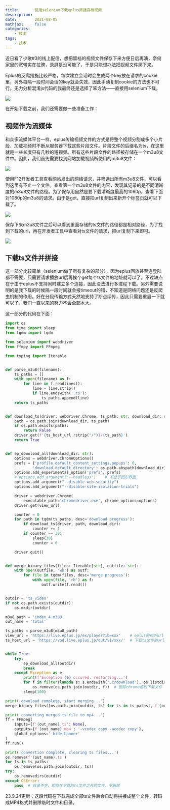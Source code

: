 ```yaml
---
title:       使用selenium下载eplus直播存档视频
description: 
date:        2021-08-05
mathjax:     false
categories:
    - 技术
tags:
    - 技术
---
```


近日看了少歌#3的线上配信，想把留档的视频文件保存下来方便日后再演，奈何家里的宽带实在拉胯，录屏是没可能了，于是只能想办法把视频文件爬下来。

Eplus的反爬措施比较严格，每次建立会话时会生成两个key放在请求的cookie里，另外每隔一段时间会话的key就会失效，因此手动复制cookie的方法也不可行。无力分析混淆js代码的我最终还是选择了笨方法——直接用selenium下载。

![](selenium-yyds.png)

在开始下载之前，我们还需要做一些准备工作：

## 视频作为流媒体

和众多流媒体平台一样，eplus传输视频文件的方式是将整个视频分割成多个小片段，加载视频时不断从服务器下载这些片段文件。片段文件的后缀名为ts，在这里就是一些长度只有几秒的短视频。所有这些片段文件的路径被存储在一个m3u8文件中。因此，我们首先需要找到网站加载视频所使用的m3u8文件：

![](all-m3u8.png)

使用F12开发者工具查看网站发出的网络请求，并筛选出所有m3u8文件，可以看到这里有不止一个文件。查看第一个m3u8文件的内容，发现其记录的是不同清晰度的m3u8文件的路径。为了保存用自然是要下载清晰度最高的1080p，查看下面对1080p的m3u8的请求。由于是get，直接把url复制出来新开个标签页就可以下载了。

![](1080p-m3u8.png)

保存下来m3u8文件之后可以看到里面存储的ts文件的路径都是相对路径，为了找到下载的url，再在开发者工具中查看对ts文件的请求，把url复制下来即可。

![](all-ts.png)

## 下载ts文件并拼接

这一部分比较简单（selenium做了所有复杂的部分），因为eplus回放甚至连登陆都不需要，只需要请求播放url后再挨个get每个ts文件的地址就可以了。不过缺点在于由于eplus不支持同时建立多个连接，因此没法进行多进程下载。另外需要说明的是我下载的时候隔一段时间就会报timeout的错，不知道是网络问题还是反爬虫机制的作用。好在分段传输方式天然地支持了断点续传，因此只需要重启一下就可以了，我们一直以来的努力不会全部木大。

这一部分的代码在下面：

``` python
import os
from time import sleep
from tqdm import tqdm

from selenium import webdriver
from ffmpy import FFmpeg

from typing import Iterable


def parse_m3u8(filename):
    ts_paths = []
    with open(filename) as f:
        for line in f.readlines():
            line = line.strip()
            if line.endswith('.ts'):
                ts_paths.append(line)
    return ts_paths


def download_ts(driver: webdriver.Chrome, ts_path: str, download_dir: str = '.'):
    path = os.path.join(download_dir, ts_path)
    if os.path.exists(path):
        return False
    driver.get(f'{ts_host_url.rstrip("/")}/{ts_path}')
    return True


def ep_download_all(download_dir: str):
    options = webdriver.ChromeOptions()
    prefs = {'profile.default_content_settings.popups': 0,
            'download.default_directory': os.path.abspath(download_dir)}  # 将chrome driver的默认下载地址设定为download_dir
    options.add_experimental_option('prefs', prefs)
    # options.add_argument('--headless')    # 不显示图形界面
    options.add_argument("--disable-web-security")
    options.add_argument("--disable-site-isolation-trials")

    driver = webdriver.Chrome(
        executable_path='chromedriver.exe', chrome_options=options)
    driver.get(view_url)

    counter = 0
    for path in tqdm(ts_paths, desc='download progress'):
        if download_ts(driver, path, download_dir):
            counter += 1
        if counter == 30:
            sleep(30)
            counter = 0

    driver.quit()


def merge_binary_files(files: Iterable[str], outfile: str):
    with open(outfile, 'wb') as outf:
        for file in tqdm(files, desc='merge progress'):
            with open(file, 'rb') as f:
                outf.write(f.read())


outdir = 'ts_video'
if not os.path.exists(outdir):
    os.mkdir(outdir)

m3u8_path = 'index_4.m3u8'
out_name = 'total'

ts_paths = parse_m3u8(m3u8_path)
view_url = 'https://live.eplus.jp/ex/player?ib=xxx'    # eplus的视听url
ts_host_url = 'https://vod.live.eplus.jp/out/v1/xxx/'  # 下载ts文件的url


while True:
    try:
        ep_download_all(outdir)
        break
    except Exception as e:
        print(f'Exception {e} occured, restarting...')
        for f in filter(lambda s: s.endswith('.crdownload'), os.listdir(outdir)):
            os.remove(os.path.join(outdir, f))  # 删除chrome临时下载文件
        sleep(100)

print('download complete, start merging...')
merge_binary_files([os.path.join(outdir, ts) for ts in ts_paths], f'{out_name}.ts')

print('converting merged ts file to mp4...')
ff = FFmpeg(
    inputs={f'{out_name}.ts': None},
    outputs={f'{out_name}.mp4': '-vcodec copy -acodec copy'},
    global_options='-hide_banner'
)
ff.run()

print('convertion complete, clearing ts files...')
os.remove(f'{out_name}.ts')
for ts in ts_paths:
    os.remove(os.path.join(outdir, ts))
try:
    os.removedirs(outdir)
except OSError:
    pass  # 目录不空，即存在下载的ts文件之外的文件，不删除
```

23.9.24更新：这段代码在下载完成全部ts文件后会自动将拼接成整个文件，转码成MP4格式并删除临时文件和目录。